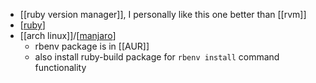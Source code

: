 - [[ruby version manager]], I personally like this one better than [[rvm]]
- [[ruby]]
- [[arch linux]]/[[manjaro]]
	- rbenv package is in [[AUR]]
	- also install ruby-build package for `rbenv install` command functionality

[//begin]: # "Autogenerated link references for markdown compatibility"
[ruby]: ruby.md "ruby"
[manjaro]: manjaro.md "manjaro"
[//end]: # "Autogenerated link references"